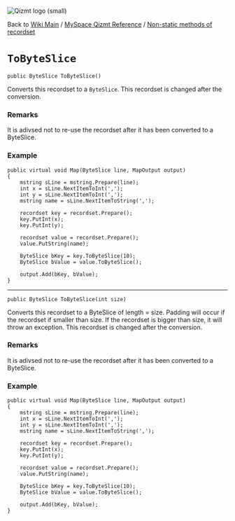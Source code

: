 <a href='Hidden comment: Image:'></a><img src='http://qizmt.googlecode.com/svn/wiki/images/Qizmt_logo_small.png' alt='Qizmt logo (small)' />

Back to <a href='Hidden comment: Link:'></a>[Wiki Main](Main.md) / [MySpace Qizmt Reference](MySpaceQizmtReference.md) / [Non-static methods of recordset](MySpaceQizmtReferenceRecordsetMethods.md)



# `ToByteSlice` #
`public ByteSlice ToByteSlice()`

Converts this recordset to a `ByteSlice`.  This recordset is changed after the conversion.
### Remarks ###
It is adivsed not to re-use the recordset after it has been converted to a ByteSlice.

### Example ###
```
public virtual void Map(ByteSlice line, MapOutput output)
{
    mstring sLine = mstring.Prepare(line);
    int x = sLine.NextItemToInt(',');
    int y = sLine.NextItemToInt(',');
    mstring name = sLine.NextItemToString(',');

    recordset key = recordset.Prepare();
    key.PutInt(x);
    key.PutInt(y);

    recordset value = recordset.Prepare();
    value.PutString(name);

    ByteSlice bKey = key.ToByteSlice(10);
    ByteSlice bValue = value.ToByteSlice();

    output.Add(bKey, bValue);
} 
```

---




`public ByteSlice ToByteSlice(int size)`

Converts this recordset to a ByteSlice of length = size.   Padding will occur if the recordset if smaller than size.  If the recordset is bigger than size, it will throw an exception.  This recordset is changed after the conversion.
### Remarks ###
It is adivsed not to re-use the recordset after it has been converted to a ByteSlice.

### Example ###
```
public virtual void Map(ByteSlice line, MapOutput output)
{
    mstring sLine = mstring.Prepare(line);
    int x = sLine.NextItemToInt(',');
    int y = sLine.NextItemToInt(',');
    mstring name = sLine.NextItemToString(',');

    recordset key = recordset.Prepare();
    key.PutInt(x);
    key.PutInt(y);

    recordset value = recordset.Prepare();
    value.PutString(name);

    ByteSlice bKey = key.ToByteSlice(10);
    ByteSlice bValue = value.ToByteSlice();

    output.Add(bKey, bValue);
} 
```